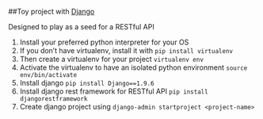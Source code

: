 ##Toy project with [Django](https://www.djangoproject.com/)

Designed to play as a seed for a RESTful API

1. Install your preferred python interpreter for your OS
2. If you don’t have virtualenv, install it with `pip install virtualenv`
3. Then create a virtualenv for your project `virtualenv env`
4. Activate the virtualenv to have an isolated python environment `source env/bin/activate`
5. Install django `pip install Django==1.9.6`
6. Install django rest framework for RESTful API `pip install djangorestframework`
7. Create django project using `django-admin startproject <project-name>`